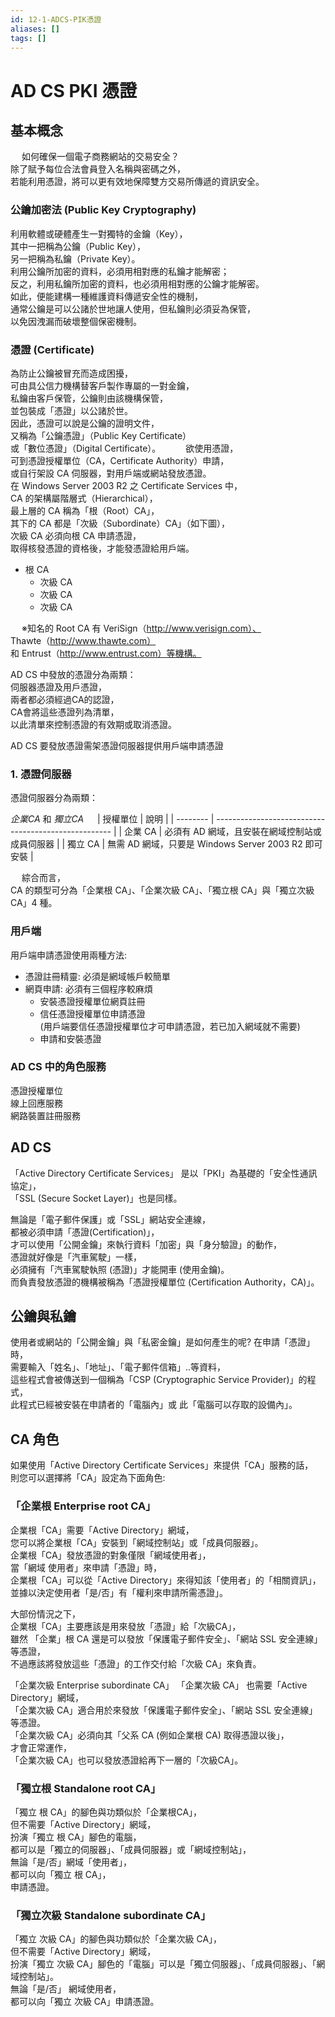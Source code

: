 ```yaml
---
id: 12-1-ADCS-PIK憑證
aliases: []
tags: []
---
```


# AD CS PKI 憑證

## 基本概念
　
如何確保一個電子商務網站的交易安全？  
除了賦予每位合法會員登入名稱與密碼之外，  
若能利用憑證，將可以更有效地保障雙方交易所傳遞的資訊安全。
　
### 公鑰加密法 (Public Key Cryptography)  
利用軟體或硬體產生一對獨特的金鑰（Key），  
其中一把稱為公鑰（Public Key），  
另一把稱為私鑰（Private Key）。  
利用公鑰所加密的資料，必須用相對應的私鑰才能解密；  
反之，利用私鑰所加密的資料，也必須用相對應的公鑰才能解密。  
如此，便能建構一種維護資料傳遞安全性的機制，  
通常公鑰是可以公諸於世地讓人使用，但私鑰則必須妥為保管，  
以免因洩漏而破壞整個保密機制。
　
### 憑證 (Certificate)  
為防止公鑰被冒充而造成困擾，  
可由具公信力機構替客戶製作專屬的一對金鑰，  
私鑰由客戶保管，公鑰則由該機構保管，  
並包裝成「憑證」以公諸於世。  
因此，憑證可以說是公鑰的證明文件，  
又稱為「公鑰憑證」（Public Key Certificate）  
或「數位憑證」（Digital Certificate）。
　
　
欲使用憑證，  
可到憑證授權單位（CA，Certificate Authority）申請，  
或自行架設 CA 伺服器，對用戶端或網站發放憑證。  
在 Windows Server 2003 R2 之 Certificate Services 中，  
CA 的架構屬階層式（Hierarchical），  
最上層的 CA 稱為「根（Root）CA」，  
其下的 CA 都是「次級（Subordinate）CA」（如下圖），  
次級 CA 必須向根 CA 申請憑證，  
取得核發憑證的資格後，才能發憑證給用戶端。
　
- 根 CA
    - 次級 CA
    - 次級 CA
    - 次級 CA
       
　
※知名的 Root CA 有 VeriSign（http://www.verisign.com）、  
    Thawte（http://www.thawte.com）  
    和 Entrust（http://www.entrust.com）等機構。
　

AD CS 中發放的憑證分為兩類：  
伺服器憑證及用戶憑證，  
兩者都必須經過CA的認證，  
CA會將這些憑證列為清單，  
以此清單來控制憑證的有效期或取消憑證。  

AD CS 要發放憑證需架憑證伺服器提供用戶端申請憑證  

### 1. 憑證伺服器  

憑證伺服器分為兩類：  

*企業CA* 和 *獨立CA*
　
| 授權單位 | 說明                                                 |
| -------- | ---------------------------------------------------- |
| 企業 CA  | 必須有 AD 網域，且安裝在網域控制站或成員伺服器       |
| 獨立 CA  | 無需 AD 網域，只要是 Windows Server 2003 R2 即可安裝 |

　
綜合而言，  
CA 的類型可分為「企業根 CA」、「企業次級 CA」、「獨立根 CA」與「獨立次級 CA」4 種。


### 用戶端
用戶端申請憑證使用兩種方法:

- 憑證註冊精靈: 必須是網域帳戶較簡單
- 網頁申請: 必須有三個程序較麻煩
    - 安裝憑證授權單位網頁註冊
    - 信任憑證授權單位申請憑證  
        (用戶端要信任憑證授權單位才可申請憑證，若已加入網域就不需要)
    - 申請和安裝憑證


### AD CS 中的角色服務
憑證授權單位  
線上回應服務  
網路裝置註冊服務



## AD CS

「Active Directory Certificate Services」 是以「PKI」為基礎的「安全性通訊協定」，  
「SSL (Secure Socket Layer)」也是同樣。  

無論是「電子郵件保護」或「SSL」網站安全連線，  
都被必須申請「憑證(Certification)」，  
才可以使用「公開金鑰」來執行資料「加密」與「身分驗證」的動作，  
憑證就好像是「汽車駕駛」一樣，  
必須擁有「汽車駕駛執照 (憑證)」才能開車 (使用金鑰)。  
而負責發放憑證的機構被稱為「憑證授權單位 (Certification Authority，CA)」。  


## 公鑰與私鑰
使用者或網站的「公開金鑰」與「私密金鑰」是如何產生的呢? 在申請「憑證」時，  
需要輸入「姓名」、「地址」、「電子郵件信箱」..等資料，  
這些程式會被傳送到一個稱為「CSP (Cryptographic Service Provider)」的程式，  
此程式已經被安裝在申請者的「電腦內」或 此「電腦可以存取的設備內」。  


## CA 角色
如果使用「Active Directory Certificate Services」來提供「CA」服務的話，  
則您可以選擇將「CA」設定為下面角色:

### 「企業根 Enterprise root CA」
企業根「CA」需要「Active Directory」網域，  
您可以將企業根「CA」安裝到「網域控制站」或「成員伺服器」。  
企業根「CA」發放憑證的對象僅限「網域使用者」，  
當「網域 使用者」來申請「憑證」時，  
企業根「CA」可以從「Active Directory」來得知該「使用者」的「相關資訊」，  
並據以決定使用者「是/否」有「權利來申請所需憑證」。  

大部份情況之下，  
企業根「CA」主要應該是用來發放「憑證」給「次級CA」，  
雖然 「企業」根 CA 還是可以發放「保護電子郵件安全」、「網站 SSL 安全連線」等憑證，  
不過應該將發放這些「憑證」的工作交付給「次級 CA」來負責。  

「企業次級 Enterprise subordinate CA」
「企業次級 CA」 也需要「Active Directory」網域，  
「企業次級 CA」適合用於來發放「保護電子郵件安全」、「網站 SSL 安全連線」等憑證。  
「企業次級 CA」必須向其「父系 CA (例如企業根 CA) 取得憑證以後」，  
才會正常運作，  
「企業次級 CA」也可以發放憑證給再下一層的「次級CA」。  


### 「獨立根 Standalone root CA」
「獨立 根 CA」的腳色與功類似於「企業根CA」，  
但不需要「Active Directory」網域，  
扮演「獨立 根 CA」腳色的電腦，  
都可以是「獨立的伺服器」、「成員伺服器」或「網域控制站」，  
無論「是/否」網域「使用者」，  
都可以向「獨立 根 CA」，  
申請憑證。  


### 「獨立次級 Standalone subordinate CA」
「獨立 次級 CA」的腳色與功類似於「企業次級 CA」，  
但不需要「Active Directory」網域，  
扮演「獨立 次級 CA」腳色的「電腦」可以是「獨立伺服器」、「成員伺服器」、「網域控制站」。  
無論「是/否」 網域使用者，  
都可以向「獨立 次級 CA」申請憑證。  


